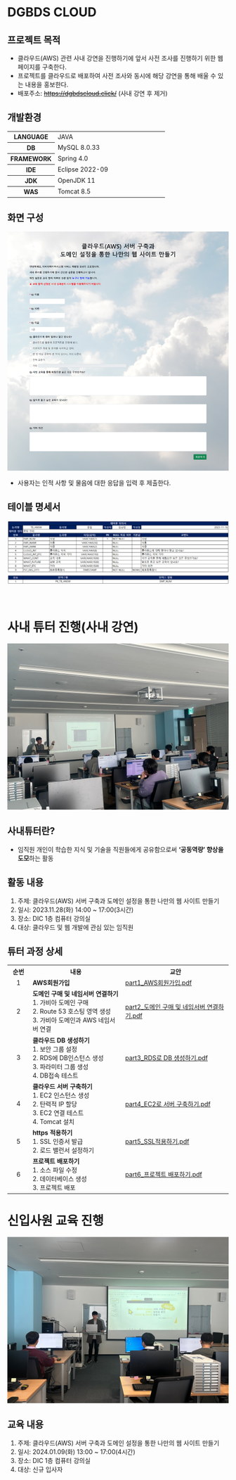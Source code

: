 #   DGBDS CLOUD

## 프로젝트 목적

* 클라우드(AWS) 관련 사내 강연을 진행하기에 앞서 사전 조사를 진행하기 위한 웹 페이지를 구축한다.
* 프로젝트를 클라우드로 배포하여 사전 조사와 동시에 해당 강연을 통해 배울 수 있는 내용을 홍보한다.
* 배포주소: ~~https://dgbdscloud.click/~~ (사내 강연 후 제거)



## 개발환경

<table>
	<colgroup>
        <col width="30%" style="text-align:center">
        <col width="*">
    </colgroup>    
    <tbody>
    	<tr>
            <th style="text-align:center">LANGUAGE</th>
            <td>JAVA</td>            
        </tr>
        <tr>
            <th style="text-align:center">DB</th>
            <td>MySQL 8.0.33</td>            
        </tr>
        <tr>
            <th style="text-align:center">FRAMEWORK</th>
            <td>Spring 4.0</td>            
        </tr>
        <tr>
            <th style="text-align:center">IDE</th>
            <td>Eclipse 2022-09</td>            
        </tr>
        <tr>
            <th style="text-align:center">JDK</th>
            <td>OpenJDK 11</td>            
        </tr>
        <tr>
            <th style="text-align:center">WAS</th>
            <td>Tomcat 8.5</td>            
        </tr>
	</tbody>
</table>        



## 화면 구성

<img src="./images/fullScreen.png" alt="fullScreen.png"/>

* 사용자는 인적 사항 및 물음에 대한 응답을 입력 후 제출한다.



## 테이블 명세서

<img src="./images/dbTable.png" alt="dbTable.png"/>



<br>

<br>

<br>



# 사내 튜터 진행(사내 강연)

<img src="./images/사내튜터.png" alt="사내튜터.png" style="zoom: 50%;" />

 

## 사내튜터란?

* 임직원 개인이 학습한 지식 및 기술을 직원들에게 공유함으로써 **‘공동역량’ 향상을 도모**하는 활동

 

## 활동 내용

1. 주제: 클라우드(AWS) 서버 구축과 도메인 설정을 통한 나만의 웹 사이트 만들기
2. 일시: 2023.11.28(화) 14:00 ~ 17:00(3시간)
3. 장소: DIC 1층 컴퓨터 강의실
4. 대상: 클라우드 및 웹 개발에 관심 있는 임직원

 

## 튜터 과정 상세

<table>
    <colgroup>
        <col width="10%">
        <col width="*">
        <col width="*">
    </colgroup>    
    <tbody>
        <tr>
            <th style="text-align:center">순번</th>         
            <th style="text-align:center">내용</th>
            <th style="text-align:center">교안</th>            
        </tr>
        <tr>
            <td style="text-align:center">1</td>
            <td style="text-align:left">
                <b>AWS회원가입</b>  <br />
            </td>
            <td style="text-align:left">
                <a href="./사내튜터 자료/교안/part1_AWS회원가입.pdf">part1_AWS회원가입.pdf</a>
            </td>
        </tr>       
        <tr>
            <td style="text-align:center">2</td>
            <td style="text-align:left">
                <b>도메인 구매 및 네임서버  연결하기</b>  <br />
                1.    가비아 도메인 구매  <br />
                2.    Route 53 호스팅 영역 생성  <br />
                3.    가비아 도메인과 AWS 네임서버 연결  <br />
            </td>
            <td style="text-align:left">
                <a href="./사내튜터 자료/교안/part2_도메인 구매 및 네임서버 연결하기.pdf">part2_도메인 구매 및 네임서버 연결하기.pdf</a>
            </td>
        </tr>
        <tr>
            <td style="text-align:center">3</td>
            <td style="text-align:left">
                <b>클라우드 DB 생성하기</b>  <br />
                1.	보안 그룹 설정  <br />
                2.	RDS에 DB인스턴스 생성  <br />
                3.	파라미터 그룹 생성  <br />
                4.	DB접속 테스트
            </td>
            <td style="text-align:left">
                <a href="./사내튜터 자료/교안/part3_RDS로 DB 생성하기.pdf">part3_RDS로 DB 생성하기.pdf</a>
            </td>            
        </tr>
        <tr>
            <td style="text-align:center">4</td>
            <td style="text-align:left">
                <b>클라우드 서버 구축하기</b>  <br />
                1.	EC2 인스턴스 생성  <br />
                2.	탄력적 IP 할당  <br />
                3.	EC2 연결 테스트  <br />
                4.	Tomcat 설치
            </td>
            <td style="text-align:left">
                <a href="./사내튜터 자료/교안/part4_EC2로 서버 구축하기.pdf">part4_EC2로 서버 구축하기.pdf</a>
            </td>            
        </tr>    
        <tr>
            <td style="text-align:center">5</td>
            <td style="text-align:left">
                <b>https 적용하기</b>  <br />
                1.	SSL 인증서 발급  <br />
                2.	로드 밸런서 설정하기
            </td>
            <td style="text-align:left">
                <a href="./사내튜터 자료/교안/part5_SSL적용하기.pdf">part5_SSL적용하기.pdf</a>
            </td>             
        </tr>      
        <tr>
            <td style="text-align:center">6</td>
            <td style="text-align:left">
                <b>프로젝트 배포하기</b>  <br />
                1. 소스 파일 수정  <br /> 
                2. 데이터베이스 생성  <br /> 
                3. 프로젝트 배포
            </td>
            <td style="text-align:left">
                <a href="./사내튜터 자료/교안/part6_프로젝트 배포하기.pdf">part6_프로젝트 배포하기.pdf</a>
            </td>             
        </tr>          
    </tbody>
</table>



# 신입사원 교육 진행

<img src="./images/신입사원연수.jpg" alt="신입사원연수.jpg" style="zoom: 50%;" />



## 교육 내용

1. 주제: 클라우드(AWS) 서버 구축과 도메인 설정을 통한 나만의 웹 사이트 만들기
2. 일시: 2024.01.09(화) 13:00 ~ 17:00(4시간)
3. 장소: DIC 1층 컴퓨터 강의실
4. 대상: 신규 입사자
